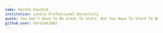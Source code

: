 ```yaml
---
name: Hardik Kaushik
institution: Lovely Professional University 
quote: You Don’t Have To Be Great To Start, But You Have To Start To Be Great.
github_user: hardikk2002
---
```


